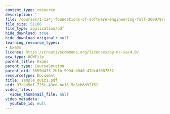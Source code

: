 ```yaml
---
content_type: resource
description: ''
file: /courses/1-124j-foundations-of-software-engineering-fall-2000/97cea5df725c43edbef85c8eb6d92f51_sample_quiz1.pdf
file_size: 51166
file_type: application/pdf
hide_download: true
hide_download_original: null
learning_resource_types:
- Exams
license: https://creativecommons.org/licenses/by-nc-sa/4.0/
ocw_type: OCWFile
parent_title: Exams
parent_type: CourseSection
parent_uid: 3659d473-2b1b-9994-b040-47dcdf687552
resourcetype: Document
title: sample_quiz1.pdf
uid: 97cea5df-725c-43ed-bef8-5c8eb6d92f51
video_files:
  video_thumbnail_file: null
video_metadata:
  youtube_id: null
---
```


